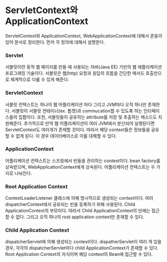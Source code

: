 # ServletContext와 ApplicationContext

ServletContext와 ApplicationContext, WebApplicationContext에 대해서 혼동이 있어 문서로 정리한다.
먼저 각 정의에 대해서 설명한다.

### Servlet
서블릿이란 동적 웹 페이지를 만들 때 사용되는 자바(Java EE) 기반의 웹 애플리케이션
프로그래밍 기술이다. 서블릿은 웹(http) 요청과 응답의 흐름을 간단한 메서드 호출만으로
체계적으로 다룰 수 있게 해준다.

### ServletContext
서블릿 컨텍스트는 하나의 웹 어플리케이션 마다 그리고 JVM마다 오직 하나만 존재한다.
서블릿이 서블릿 컨테이너(ex. 톰캣)과 commucation할 수 있도록 하는 인터페이스들의 집합이다.
또한, 서블릿들이 공유하는 attribute를 저장 및 추출하는 메소드도 지원해준다.
추가적으로 만약 웹 어플리케이션이 여러 JVM에서 분산되어 실행된다면 ServletContext도 여러개가 
존재할 것이다. 따라서 해당 context들은 정보들을 공유할 수 없게 된다.
이 경우 데이터베이스로 이를 대체할 수 있다.

### ApplicationContext
어플리케이션 컨텍스트는 스프링에서 빈들을 관리하는 context이다. bean factory를 상속받으며,
WebApplicationContext에게 상속된다. 어플리케이션 컨텍스트는 두 가지로 나눠진다.

### Root Application Context
ContextLoaderListener 클래스에 의해 명시적으로 생성되는 context이다. 여러 dispatcherContext에서 공유되는
빈을 등록하기 위해 사용된다. Child ApplicationContext의 부모이다. 따라서 Child ApplicationContext의 빈에는
접근할 수 없다. 그리고 오직 하나의 root application context만 존재할 수 있다.

### Child Application Context
dispatcherServlet에 의해 생성되는 context이다. dispatherServlet이 여러 개 있을 경우, 각각의 dispatcherServlet마다
child ApplicationContext가 존재할 수 있다. Root Application Context의 자식이며 해당 context의 Bean에 접근할 수 있다.
